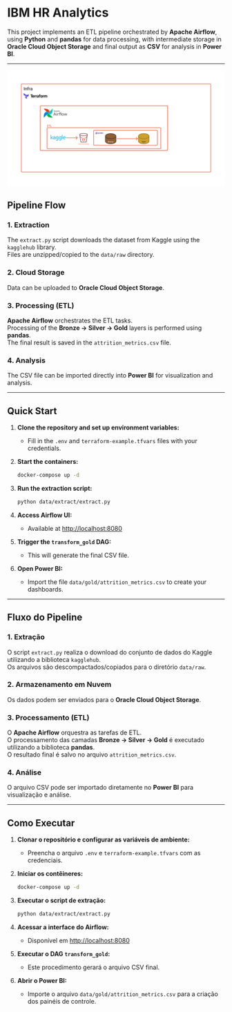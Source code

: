 # IBM HR Analytics

This project implements an ETL pipeline orchestrated by **Apache Airflow**, using **Python** and **pandas** for data processing, with intermediate storage in **Oracle Cloud Object Storage** and final output as **CSV** for analysis in **Power BI**.

---

![Pipeline Architecture](architecture.png)

## Pipeline Flow

### 1. Extraction
The `extract.py` script downloads the dataset from Kaggle using the `kagglehub` library.  
Files are unzipped/copied to the `data/raw` directory.

### 2. Cloud Storage
Data can be uploaded to **Oracle Cloud Object Storage**.

### 3. Processing (ETL)
**Apache Airflow** orchestrates the ETL tasks.  
Processing of the **Bronze → Silver → Gold** layers is performed using **pandas**.  
The final result is saved in the `attrition_metrics.csv` file.

### 4. Analysis
The CSV file can be imported directly into **Power BI** for visualization and analysis.

---

## Quick Start

1. **Clone the repository and set up environment variables:**
   - Fill in the `.env` and `terraform-example.tfvars` files with your credentials.

2. **Start the containers:**
   ```sh
   docker-compose up -d
   ```

3. **Run the extraction script:**
   ```sh
   python data/extract/extract.py
   ```

4. **Access Airflow UI:**
   - Available at [http://localhost:8080](http://localhost:8080)

5. **Trigger the `transform_gold` DAG:**
   - This will generate the final CSV file.

6. **Open Power BI:**
   - Import the file `data/gold/attrition_metrics.csv` to create your dashboards.

---

## Fluxo do Pipeline

### 1. Extração
O script `extract.py` realiza o download do conjunto de dados do Kaggle utilizando a biblioteca `kagglehub`.  
Os arquivos são descompactados/copiados para o diretório `data/raw`.

### 2. Armazenamento em Nuvem
Os dados podem ser enviados para o **Oracle Cloud Object Storage**.

### 3. Processamento (ETL)
O **Apache Airflow** orquestra as tarefas de ETL.  
O processamento das camadas **Bronze → Silver → Gold** é executado utilizando a biblioteca **pandas**.  
O resultado final é salvo no arquivo `attrition_metrics.csv`.

### 4. Análise
O arquivo CSV pode ser importado diretamente no **Power BI** para visualização e análise.

---

## Como Executar

1. **Clonar o repositório e configurar as variáveis de ambiente:**
   - Preencha o arquivo `.env` e `terraform-example.tfvars` com as credenciais.

2. **Iniciar os contêineres:**
   ```sh
   docker-compose up -d
   ```

3. **Executar o script de extração:**
   ```sh
   python data/extract/extract.py
   ```

4. **Acessar a interface do Airflow:**
   - Disponível em [http://localhost:8080](http://localhost:8080)

5. **Executar o DAG `transform_gold`:**
   - Este procedimento gerará o arquivo CSV final.

6. **Abrir o Power BI:**
   - Importe o arquivo `data/gold/attrition_metrics.csv` para a criação dos painéis de controle.